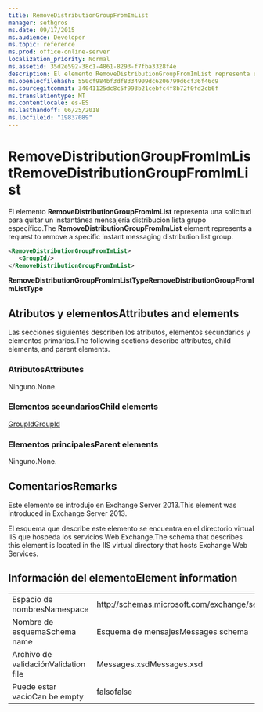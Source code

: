 ```yaml
---
title: RemoveDistributionGroupFromImList
manager: sethgros
ms.date: 09/17/2015
ms.audience: Developer
ms.topic: reference
ms.prod: office-online-server
localization_priority: Normal
ms.assetid: 35d2e592-38c1-4861-8293-f7fba3328f4e
description: El elemento RemoveDistributionGroupFromImList representa una solicitud para quitar un instantánea mensajería distribución lista grupo específico.
ms.openlocfilehash: 550cf984bf3df8334909dc6206799d6cf36f46c9
ms.sourcegitcommit: 34041125dc8c5f993b21cebfc4f8b72f0fd2cb6f
ms.translationtype: MT
ms.contentlocale: es-ES
ms.lasthandoff: 06/25/2018
ms.locfileid: "19837089"
---
```

# <a name="removedistributiongroupfromimlist"></a><span data-ttu-id="8ef11-103">RemoveDistributionGroupFromImList</span><span class="sxs-lookup"><span data-stu-id="8ef11-103">RemoveDistributionGroupFromImList</span></span>

<span data-ttu-id="8ef11-104">El elemento **RemoveDistributionGroupFromImList** representa una solicitud para quitar un instantánea mensajería distribución lista grupo específico.</span><span class="sxs-lookup"><span data-stu-id="8ef11-104">The **RemoveDistributionGroupFromImList** element represents a request to remove a specific instant messaging distribution list group.</span></span> 
  
```XML
<RemoveDistributionGroupFromImList>
   <GroupId/>
</RemoveDistributionGroupFromImList>
```

 <span data-ttu-id="8ef11-105">**RemoveDistributionGroupFromImListType**</span><span class="sxs-lookup"><span data-stu-id="8ef11-105">**RemoveDistributionGroupFromImListType**</span></span>
## <a name="attributes-and-elements"></a><span data-ttu-id="8ef11-106">Atributos y elementos</span><span class="sxs-lookup"><span data-stu-id="8ef11-106">Attributes and elements</span></span>

<span data-ttu-id="8ef11-107">Las secciones siguientes describen los atributos, elementos secundarios y elementos primarios.</span><span class="sxs-lookup"><span data-stu-id="8ef11-107">The following sections describe attributes, child elements, and parent elements.</span></span>
  
### <a name="attributes"></a><span data-ttu-id="8ef11-108">Atributos</span><span class="sxs-lookup"><span data-stu-id="8ef11-108">Attributes</span></span>

<span data-ttu-id="8ef11-109">Ninguno.</span><span class="sxs-lookup"><span data-stu-id="8ef11-109">None.</span></span>
  
### <a name="child-elements"></a><span data-ttu-id="8ef11-110">Elementos secundarios</span><span class="sxs-lookup"><span data-stu-id="8ef11-110">Child elements</span></span>

[<span data-ttu-id="8ef11-111">GroupId</span><span class="sxs-lookup"><span data-stu-id="8ef11-111">GroupId</span></span>](groupid.md)
  
### <a name="parent-elements"></a><span data-ttu-id="8ef11-112">Elementos principales</span><span class="sxs-lookup"><span data-stu-id="8ef11-112">Parent elements</span></span>

<span data-ttu-id="8ef11-113">Ninguno.</span><span class="sxs-lookup"><span data-stu-id="8ef11-113">None.</span></span>
  
## <a name="remarks"></a><span data-ttu-id="8ef11-114">Comentarios</span><span class="sxs-lookup"><span data-stu-id="8ef11-114">Remarks</span></span>

<span data-ttu-id="8ef11-115">Este elemento se introdujo en Exchange Server 2013.</span><span class="sxs-lookup"><span data-stu-id="8ef11-115">This element was introduced in Exchange Server 2013.</span></span>
  
<span data-ttu-id="8ef11-116">El esquema que describe este elemento se encuentra en el directorio virtual IIS que hospeda los servicios Web Exchange.</span><span class="sxs-lookup"><span data-stu-id="8ef11-116">The schema that describes this element is located in the IIS virtual directory that hosts Exchange Web Services.</span></span>
  
## <a name="element-information"></a><span data-ttu-id="8ef11-117">Información del elemento</span><span class="sxs-lookup"><span data-stu-id="8ef11-117">Element information</span></span>

|||
|:-----|:-----|
|<span data-ttu-id="8ef11-118">Espacio de nombres</span><span class="sxs-lookup"><span data-stu-id="8ef11-118">Namespace</span></span>  <br/> |http://schemas.microsoft.com/exchange/services/2006/messages  <br/> |
|<span data-ttu-id="8ef11-119">Nombre de esquema</span><span class="sxs-lookup"><span data-stu-id="8ef11-119">Schema name</span></span>  <br/> |<span data-ttu-id="8ef11-120">Esquema de mensajes</span><span class="sxs-lookup"><span data-stu-id="8ef11-120">Messages schema</span></span>  <br/> |
|<span data-ttu-id="8ef11-121">Archivo de validación</span><span class="sxs-lookup"><span data-stu-id="8ef11-121">Validation file</span></span>  <br/> |<span data-ttu-id="8ef11-122">Messages.xsd</span><span class="sxs-lookup"><span data-stu-id="8ef11-122">Messages.xsd</span></span>  <br/> |
|<span data-ttu-id="8ef11-123">Puede estar vacío</span><span class="sxs-lookup"><span data-stu-id="8ef11-123">Can be empty</span></span>  <br/> |<span data-ttu-id="8ef11-124">falso</span><span class="sxs-lookup"><span data-stu-id="8ef11-124">false</span></span>  <br/> |
   

